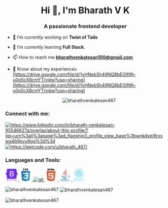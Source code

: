 <h1 align="center">Hi 👋, I'm Bharath V K</h1>
<h3 align="center">A passionate frontend developer</h3>

- 🔭 I’m currently working on **Twist of Tails**

- 🌱 I’m currently learning **Full Stack.**

- 📫 How to reach me **bharathvenkatesan100@gmail.com**

- 📄 Know about my experiences [https://drive.google.com/file/d/1yHNebSh49NQ8bEOIftRj-u0p5cX8cmYT/view?usp=sharing](https://drive.google.com/file/d/1yHNebSh49NQ8bEOIftRj-u0p5cX8cmYT/view?usp=sharing)

  <p align="center"> <img src="https://komarev.com/ghpvc/?username=bharathvenkatesan467&label=Profile%20views&color=0e75b6&style=flat" alt="bharathvenkatesan467" /> </p>

<h3 align="left">Connect with me:</h3>
<p align="left">
<a href="https://linkedin.com/in/https://www.linkedin.com/in/bharath-venkatesan-95546627a/overlay/about-this-profile/?lipi=urn%3ali%3apage%3ad_flagship3_profile_view_base%3bwnkdvej9rxswa4b9xyu9qq%3d%3d" target="blank"><img align="center" src="https://raw.githubusercontent.com/rahuldkjain/github-profile-readme-generator/master/src/images/icons/Social/linked-in-alt.svg" alt="https://www.linkedin.com/in/bharath-venkatesan-95546627a/overlay/about-this-profile/?lipi=urn%3ali%3apage%3ad_flagship3_profile_view_base%3bwnkdvej9rxswa4b9xyu9qq%3d%3d" height="30" width="40" /></a>
<a href="https://www.leetcode.com/https://leetcode.com/u/bharath_467/" target="blank"><img align="center" src="https://raw.githubusercontent.com/rahuldkjain/github-profile-readme-generator/master/src/images/icons/Social/leet-code.svg" alt="https://leetcode.com/u/bharath_467/" height="30" width="40" /></a>
</p>

<h3 align="left">Languages and Tools:</h3>
<p align="left"> <a href="https://getbootstrap.com" target="_blank" rel="noreferrer"> <img src="https://raw.githubusercontent.com/devicons/devicon/master/icons/bootstrap/bootstrap-plain-wordmark.svg" alt="bootstrap" width="40" height="40"/> </a> <a href="https://www.w3schools.com/css/" target="_blank" rel="noreferrer"> <img src="https://raw.githubusercontent.com/devicons/devicon/master/icons/css3/css3-original-wordmark.svg" alt="css3" width="40" height="40"/> </a> <a href="https://git-scm.com/" target="_blank" rel="noreferrer"> <img src="https://www.vectorlogo.zone/logos/git-scm/git-scm-icon.svg" alt="git" width="40" height="40"/> </a> <a href="https://www.w3.org/html/" target="_blank" rel="noreferrer"> <img src="https://raw.githubusercontent.com/devicons/devicon/master/icons/html5/html5-original-wordmark.svg" alt="html5" width="40" height="40"/> </a> <a href="https://www.java.com" target="_blank" rel="noreferrer"> <img src="https://raw.githubusercontent.com/devicons/devicon/master/icons/java/java-original.svg" alt="java" width="40" height="40"/> </a> <a href="https://reactjs.org/" target="_blank" rel="noreferrer"> <img src="https://raw.githubusercontent.com/devicons/devicon/master/icons/react/react-original-wordmark.svg" alt="react" width="40" height="40"/> </a> </p>

<p><img align="left" src="https://github-readme-stats.vercel.app/api/top-langs?username=bharathvenkatesan467&show_icons=true&locale=en&layout=compact" alt="bharathvenkatesan467" /></p>

<p>&nbsp;<img align="center" src="https://github-readme-stats.vercel.app/api?username=bharathvenkatesan467&show_icons=true&locale=en" alt="bharathvenkatesan467" /></p>

<p><img align="center" src="https://github-readme-streak-stats.herokuapp.com/?user=bharathvenkatesan467&" alt="bharathvenkatesan467" backgroundcolor="black" /></p>
